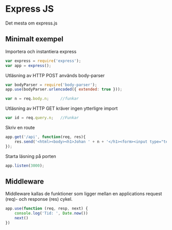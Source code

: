 # Express JS
Det mesta om express.js

## Minimalt exempel

Importera och instantiera express

```javascript
var express = require('express');
var app = express();
```

Utläsning av HTTP POST används body-parser

```javascript
var bodyParser = require('body-parser');
app.use(bodyParser.urlencoded({ extended: true }));

var n = req.body.n;     //funkar
```

Utläsning av HTTP GET kräver ingen ytterligre import

```javascript 
var id = req.query.n;   //Funkar
```

Skriv en route
```javascript
app.get('/api', function(req, res){
    res.send('<html><body><h1>Johan ' + n + '</h1><form><input type="text"></input><button></button></form></body></html>');
});
``` 

Starta läsning på porten
```javascript
app.listen(3000);
```

## Middleware
Middleware kallas de funktioner som ligger mellan en applications request (req)- och response (res) cykel. 

```javascript
app.use(function (req, resp, next) {
    console.log('Tid: ', Date.now())
    next()
})
```
